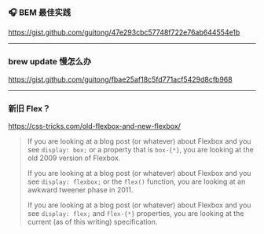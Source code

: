 ### 🎧 BEM 最佳实践

https://gist.github.com/guitong/47e293cbc57748f722e76ab644554e1b

---

### brew update 慢怎么办

https://gist.github.com/guitong/fbae25af18c5fd771acf5429d8cfb968

---

### 新旧 Flex？

https://css-tricks.com/old-flexbox-and-new-flexbox/

>If you are looking at a blog post (or whatever) about Flexbox and you see `display: box;` or a property that is `box-{*}`, you are looking at the old 2009 version of Flexbox.
>
>If you are looking at a blog post (or whatever) about Flexbox and you see `display: flexbox;` or the `flex()` function, you are looking at an awkward tweener phase in 2011.
>
>If you are looking at a blog post (or whatever) about Flexbox and you see `display: flex;` and `flex-{*}` properties, you are looking at the current (as of this writing) specification.
